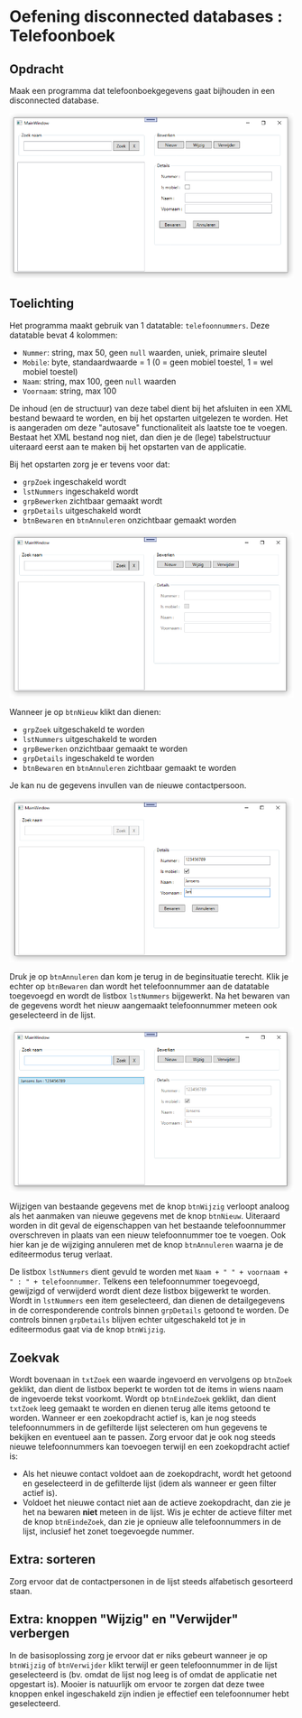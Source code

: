 # Oefening disconnected databases : Telefoonboek

## Opdracht
Maak een programma dat telefoonboekgegevens gaat bijhouden in een disconnected database.

![GUI Telefoonboek](images/telefoonboek.png)

## Toelichting
Het programma maakt gebruik van 1 datatable: `telefoonnummers`.
Deze datatable bevat 4 kolommen: 
-	`Nummer`: string, max 50, geen `null` waarden, uniek, primaire sleutel
-	`Mobile`: byte, standaardwaarde = 1 (0 = geen mobiel toestel, 1 = wel mobiel toestel)
-	`Naam`: string, max 100, geen `null` waarden
-	`Voornaam`: string, max 100

De inhoud (en de structuur) van deze tabel dient bij het afsluiten in een XML bestand bewaard te worden, en bij het opstarten uitgelezen te worden.
Het is aangeraden om deze "autosave" functionaliteit als laatste toe te voegen.
Bestaat het XML bestand nog niet, dan dien je de (lege) tabelstructuur uiteraard eerst aan te maken bij het opstarten van de applicatie.

Bij het opstarten zorg je er tevens voor dat: 
-	`grpZoek` ingeschakeld wordt
-	`lstNummers` ingeschakeld wordt
-	`grpBewerken` zichtbaar gemaakt wordt
-	`grpDetails` uitgeschakeld wordt
-	`btnBewaren` en `btnAnnuleren` onzichtbaar gemaakt worden

![GUI Bij opstarten](images/opstart.png)

Wanneer je op `btnNieuw` klikt dan dienen: 
-	`grpZoek` uitgeschakeld te worden
-	`lstNummers` uitgeschakeld te worden
-	`grpBewerken` onzichtbaar gemaakt te worden
-	`grpDetails` ingeschakeld te worden
-	`btnBewaren` en `btnAnnuleren` zichtbaar gemaakt te worden

Je kan nu de gegevens invullen van de nieuwe contactpersoon.

![Nieuw telefoonnummer toevoegen](images/nieuw.png)

Druk je op `btnAnnuleren` dan kom je terug in de beginsituatie terecht.
Klik je echter op `btnBewaren` dan wordt het telefoonnummer aan de datatable toegevoegd en wordt de listbox `lstNummers` bijgewerkt.
Na het bewaren van de gegevens wordt het nieuw aangemaakt telefoonnummer meteen ook geselecteerd in de lijst.

![Wijziging bewaren](images/bewaar.png)

Wijzigen van bestaande gegevens met de knop `btnWijzig` verloopt analoog als het aanmaken van nieuwe gegevens met de knop `btnNieuw`.
Uiteraard worden in dit geval de eigenschappen van het bestaande telefoonnummer overschreven in plaats van een nieuw telefoonnummer toe te voegen.
Ook hier kan je de wijziging annuleren met de knop `btnAnnuleren` waarna je de editeermodus terug verlaat.

De listbox `lstNummers` dient gevuld te worden met `Naam + " " + voornaam + " : " + telefoonnummer`.
Telkens een telefoonnummer toegevoegd, gewijzigd of verwijderd wordt dient deze listbox bijgewerkt te worden.
Wordt in `lstNummers` een item geselecteerd, dan dienen de detailgegevens in de corresponderende controls binnen `grpDetails` getoond te worden.
De controls binnen `grpDetails` blijven echter uitgeschakeld tot je in editeermodus gaat via de knop `btnWijzig`.

## Zoekvak

Wordt bovenaan in `txtZoek` een waarde ingevoerd en vervolgens op `btnZoek` geklikt, dan dient de listbox beperkt te worden tot de items in wiens naam de ingevoerde tekst voorkomt.
Wordt op `btnEindeZoek` geklikt, dan dient `txtZoek` leeg gemaakt te worden en dienen terug alle items getoond te worden.
Wanneer er een zoekopdracht actief is, kan je nog steeds telefoonnummers in de gefilterde lijst selecteren om hun gegevens te bekijken en eventueel aan te passen.
Zorg ervoor dat je ook nog steeds nieuwe telefoonnummers kan toevoegen terwijl en een zoekopdracht actief is:
- Als het nieuwe contact voldoet aan de zoekopdracht, wordt het getoond en geselecteerd in de gefilterde lijst (idem als wanneer er geen filter actief is).
- Voldoet het nieuwe contact niet aan de actieve zoekopdracht, dan zie je het na bewaren **niet** meteen in de lijst. Wis je echter de actieve filter met de knop `btnEindeZoek`, dan zie je opnieuw alle telefoonnummers in de lijst, inclusief het zonet toegevoegde nummer.

## Extra: sorteren
Zorg ervoor dat de contactpersonen in de lijst steeds alfabetisch gesorteerd staan.

## Extra: knoppen "Wijzig" en "Verwijder" verbergen
In de basisoplossing zorg je ervoor dat er niks gebeurt wanneer je op `btnWijzig` of `btnVerwijder` klikt terwijl er geen telefoonnummer in de lijst geselecteerd is (bv. omdat de lijst nog leeg is of omdat de applicatie net opgestart is). Mooier is natuurlijk om ervoor te zorgen dat deze twee knoppen enkel ingeschakeld zijn indien je effectief een telefoonnumer hebt geselecteerd.